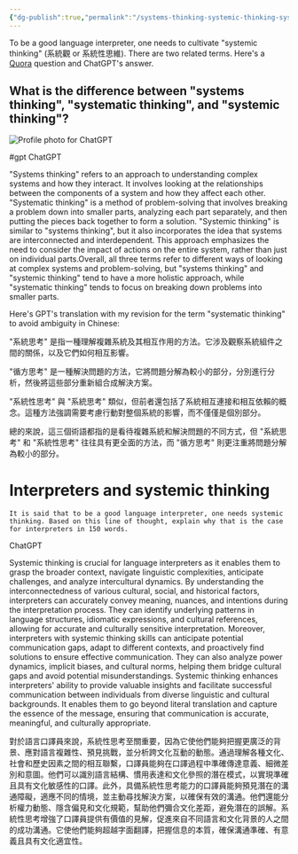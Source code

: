 ```yaml
---
{"dg-publish":true,"permalink":"/systems-thinking-systemic-thinking-systematic-thinking/","tags":["#gpt"],"noteIcon":"2"}
---
```


To be a good language interpreter, one needs to cultivate "systemic thinking" (系統觀 or 系統性思維). There are two related terms. Here's a [Quora](https://www.quora.com/What-is-the-difference-between-systems-thinking-systematic-thinking-and-systemic-thinking) question and ChatGPT's answer.

## What is the difference between "systems thinking", "systematic thinking", and "systemic thinking"?

![Profile photo for ChatGPT](https://qsf.fs.quoracdn.net/-4-ans_frontend_assets.images.poe.bots.chatGPTAvatar.png-26-839d23eef4d58ae9.png)

#gpt 
ChatGPT

"Systems thinking" refers to an approach to understanding complex systems and how they interact. It involves looking at the relationships between the components of a system and how they affect each other. "Systematic thinking" is a method of problem-solving that involves breaking a problem down into smaller parts, analyzing each part separately, and then putting the pieces back together to form a solution. "Systemic thinking" is similar to "systems thinking", but it also incorporates the idea that systems are interconnected and interdependent. This approach emphasizes the need to consider the impact of actions on the entire system, rather than just on individual parts.Overall, all three terms refer to different ways of looking at complex systems and problem-solving, but "systems thinking" and "systemic thinking" tend to have a more holistic approach, while "systematic thinking" tends to focus on breaking down problems into smaller parts.

Here's GPT's translation with my revision for the term "systematic thinking" to avoid ambiguity in Chinese:

"系統思考" 是指一種理解複雜系統及其相互作用的方法。它涉及觀察系統組件之間的關係，以及它們如何相互影響。

"循方思考" 是一種解決問題的方法，它將問題分解為較小的部分，分別進行分析，然後將這些部分重新組合成解決方案。

"系統性思考" 與 "系統思考" 類似，但前者還包括了系統相互連接和相互依賴的概念。這種方法強調需要考慮行動對整個系統的影響，而不僅僅是個別部分。

總的來說，這三個術語都指的是看待複雜系統和解決問題的不同方式，但 "系統思考" 和 "系統性思考" 往往具有更全面的方法，而 "循方思考" 則更注重將問題分解為較小的部分。

# Interpreters and systemic thinking

```
It is said that to be a good language interpreter, one needs systemic thinking. Based on this line of thought, explain why that is the case for interpreters in 150 words.
```

ChatGPT

Systemic thinking is crucial for language interpreters as it enables them to grasp the broader context, navigate linguistic complexities, anticipate challenges, and analyze intercultural dynamics. By understanding the interconnectedness of various cultural, social, and historical factors, interpreters can accurately convey meaning, nuances, and intentions during the interpretation process. They can identify underlying patterns in language structures, idiomatic expressions, and cultural references, allowing for accurate and culturally sensitive interpretation. Moreover, interpreters with systemic thinking skills can anticipate potential communication gaps, adapt to different contexts, and proactively find solutions to ensure effective communication. They can also analyze power dynamics, implicit biases, and cultural norms, helping them bridge cultural gaps and avoid potential misunderstandings. Systemic thinking enhances interpreters' ability to provide valuable insights and facilitate successful communication between individuals from diverse linguistic and cultural backgrounds. It enables them to go beyond literal translation and capture the essence of the message, ensuring that communication is accurate, meaningful, and culturally appropriate.

對於語言口譯員來說，系統性思考至關重要，因為它使他們能夠把握更廣泛的背景、應對語言複雜性、預見挑戰，並分析跨文化互動的動態。通過理解各種文化、社會和歷史因素之間的相互聯繫，口譯員能夠在口譯過程中準確傳達意義、細微差別和意圖。他們可以識別語言結構、慣用表達和文化參照的潛在模式，以實現準確且具有文化敏感性的口譯。此外，具備系統性思考能力的口譯員能夠預見潛在的溝通障礙，適應不同的情境，並主動尋找解決方案，以確保有效的溝通。他們還能分析權力動態、隱含偏見和文化規範，幫助他們彌合文化差距，避免潛在的誤解。系統性思考增強了口譯員提供有價值的見解，促進來自不同語言和文化背景的人之間的成功溝通。它使他們能夠超越字面翻譯，把握信息的本質，確保溝通準確、有意義且具有文化適宜性。